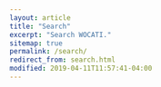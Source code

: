 ```yaml
---
layout: article
title: "Search"
excerpt: "Search WOCATI."
sitemap: true
permalink: /search/
redirect_from: search.html
modified: 2019-04-11T11:57:41-04:00
---
```


<script type="text/javascript">
  var GOOG_FIXURL_LANG = 'en';
  var GOOG_FIXURL_SITE = '{{ site.url }}'
</script>
<script type="text/javascript"
  src="//linkhelp.clients.google.com/tbproxy/lh/wm/fixurl.js">
</script>
